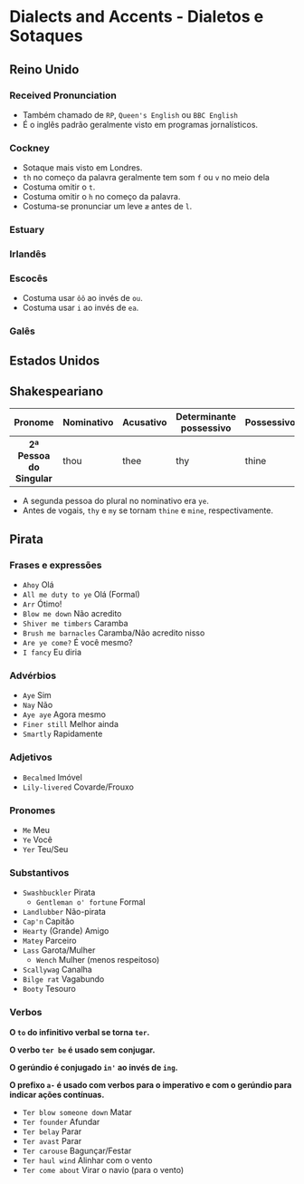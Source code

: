 # Dialects and Accents - Dialetos e Sotaques

## Reino Unido

### Received Pronunciation

-   Também chamado de `RP`, `Queen's English` ou `BBC English`
-   É o inglês padrão geralmente visto em programas jornalísticos.

### Cockney

-   Sotaque mais visto em Londres.
-   `th` no começo da palavra geralmente tem som `f` ou `v` no meio dela
-   Costuma omitir o `t`.
-   Costuma omitir o `h` no começo da palavra.
-   Costuma-se pronunciar um leve `æ` antes de `l`.

### Estuary

### Irlandês

### Escocês

-   Costuma usar `ôô` ao invés de `ou`.
-   Costuma usar `i` ao invés de `ea`.

### Galês

## Estados Unidos

## Shakespeariano

<table>
	<thead>
		<th>Pronome</th>
		<th>Nominativo</th>
		<th>Acusativo</th>
		<th>Determinante possessivo</th>
		<th>Possessivo</th>
		<th>Reflexivo</th>
	</thead>
	<tr>
		<th>2ª Pessoa do Singular</th>
		<td>thou</td>
		<td>thee</td>
		<td>thy</td>
		<td>thine</td>
		<td>thyself</td>
	</tr>
</table>

-   A segunda pessoa do plural no nominativo era `ye`.
-   Antes de vogais, `thy` e `my` se tornam `thine` e `mine`, respectivamente.

## Pirata

### Frases e expressões

-   `Ahoy` Olá
-   `All me duty to ye` Olá (Formal)
-   `Arr` Ótimo!
-   `Blow me down` Não acredito
-   `Shiver me timbers` Caramba
-   `Brush me barnacles` Caramba/Não acredito nisso
-   `Are ye come?` É você mesmo?
-   `I fancy` Eu diria

### Advérbios

-   `Aye` Sim
-   `Nay` Não
-   `Aye aye` Agora mesmo
-   `Finer still` Melhor ainda
-   `Smartly` Rapidamente

### Adjetivos

-   `Becalmed` Imóvel
-   `Lily-livered` Covarde/Frouxo

### Pronomes

-   `Me` Meu
-   `Ye` Você
-   `Yer` Teu/Seu

### Substantivos

-   `Swashbuckler` Pirata
    -   `Gentleman o' fortune` Formal
-   `Landlubber` Não-pirata
-   `Cap'n` Capitão
-   `Hearty` (Grande) Amigo
-   `Matey` Parceiro
-   `Lass` Garota/Mulher
    -   `Wench` Mulher (menos respeitoso)
-   `Scallywag` Canalha
-   `Bilge rat` Vagabundo
-   `Booty` Tesouro

### Verbos

**O `to` do infinitivo verbal se torna `ter`.**

**O verbo `ter be` é usado sem conjugar.**

**O gerúndio é conjugado `in'` ao invés de `ing`.**

**O prefixo `a-` é usado com verbos para o imperativo e com o gerúndio para indicar ações contínuas.**

-   `Ter blow someone down` Matar
-   `Ter founder` Afundar
-   `Ter belay` Parar
-   `Ter avast` Parar
-   `Ter carouse` Bagunçar/Festar
-   `Ter haul wind` Alinhar com o vento
-   `Ter come about` Virar o navio (para o vento)
